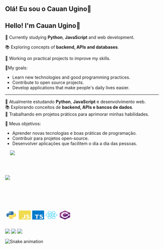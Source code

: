 ## Olá! Eu sou o Cauan Ugino👋
## Hello! I'm Cauan Ugino👋

🚀 Currently studying **Python**, **JavaScript** and web development.

📚 Exploring concepts of **backend, APIs and databases**. 

🔧 Working on practical projects to improve my skills.


📌My goals: 
- Learn new technologies and good programming practices. 
- Contribute to open source projects. 
- Develop applications that make people's daily lives easier.
----------------------------------------------------------------------------
🚀 Atualmente estudando **Python**, **JavaScript** e desenvolvimento web.  
📚 Explorando conceitos de **backend, APIs e bancos de dados**.  
🔧 Trabalhando em projetos práticos para aprimorar minhas habilidades.  


📌 Meus objetivos:  
- Aprender novas tecnologias e boas práticas de programação.  
- Contribuir para projetos open-source.  
- Desenvolver aplicações que facilitem o dia a dia das pessoas. 

<div style="display: flex; align-items: center;">
  <a href="https://beacons.ai/CauanUgino">
    <img height="180px" src="https://github-readme-stats.vercel.app/api?username=CauanUgino&show_icons=true&theme=dracula&include_all_commits=true&count_private=true"/>
  </a>
  <img height="180px" src="https://github-readme-stats.vercel.app/api/top-langs/?username=CauanUgino&layout=compact&langs_count=16&theme=dracula"/>
</div>



  

<div style="display: inline_block"><br>
   <img align="center" alt="Cauan-Python" height="30" width="40" src="https://raw.githubusercontent.com/devicons/devicon/master/icons/python/python-original.svg">
  <img align="center" alt="Cauan-Js" height="30" width="40" src="https://raw.githubusercontent.com/devicons/devicon/master/icons/javascript/javascript-plain.svg">
  <img align="center" alt="Cauan-Ts" height="30" width="40" src="https://raw.githubusercontent.com/devicons/devicon/master/icons/typescript/typescript-plain.svg">
  <img align="center" alt="Cauan-React" height="30" width="40" src="https://raw.githubusercontent.com/devicons/devicon/master/icons/react/react-original.svg">
  <img align="center" alt="Cauan-Csharp" height="30" width="40" src="https://raw.githubusercontent.com/devicons/devicon/master/icons/csharp/csharp-original.svg">
</div>
  
  ##
 
<div> 
  <a href="https://www.instagram.com/kawanugino?igsh=bDZxM245bm10bnRq" target="_blank"><img src="https://img.shields.io/badge/-Instagram-%23E4405F?style=for-the-badge&logo=instagram&logoColor=white" target="_blank"></a>
  <a href = "mailto:cauanuginofilho@gmail.com"><img src="https://img.shields.io/badge/-Gmail-%23333?style=for-the-badge&logo=gmail&logoColor=white" target="_blank"></a>
  <a href=" www.linkedin.com/in/cauan-ugino-filho-aab8271b2"target="_blank"><img src="https://img.shields.io/badge/-LinkedIn-%230077B5?style=for-the-badge&logo=linkedin&logoColor=white" target="_blank"></a> 
  
</div>



![Snake animation](https://github.com/CauanUgino/CauanUgino/blob/output/github-contribution-grid-snake.svg)
